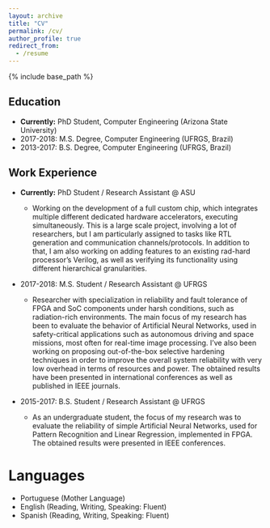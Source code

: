 ```yaml
---
layout: archive
title: "CV"
permalink: /cv/
author_profile: true
redirect_from:
  - /resume
---
```


{% include base_path %}

## Education

* **Currently:** PhD Student, Computer Engineering (Arizona State University)
* 2017-2018: M.S. Degree, Computer Engineering (UFRGS, Brazil)
* 2013-2017: B.S. Degree, Computer Engineering (UFRGS, Brazil)

## Work Experience

* **Currently:** PhD Student / Research Assistant @ ASU
  * Working on the development of a full custom chip, which integrates multiple different dedicated hardware accelerators, executing simultaneously. This is a large scale project, involving a lot of researchers, but I am particularly assigned to tasks like RTL generation and communication channels/protocols. In addition to that, I am also working on adding features to an existing rad-hard processor’s Verilog, as well as verifying its functionality using different hierarchical granularities.

* 2017-2018: M.S. Student / Research Assistant @ UFRGS
  * Researcher with specialization in reliability and fault tolerance of FPGA and SoC components under harsh conditions, such as radiation-rich environments. The main focus of my research has been to evaluate the behavior of Artificial Neural Networks, used in safety-critical applications such as autonomous driving and space missions, most often for real-time image processing. I’ve also been working on proposing out-of-the-box selective hardening techniques in order to improve the overall system reliability with very low overhead in terms of resources and power. The obtained results have been presented in international conferences as well as published in IEEE journals.
  
* 2015-2017: B.S. Student / Research Assistant @ UFRGS
  * As an undergraduate student, the focus of my research was to evaluate the reliability of simple Artificial Neural Networks, used for Pattern Recognition and Linear Regression, implemented in FPGA. The obtained results were presented in IEEE conferences.
  
Languages
======
* Portuguese (Mother Language)
* English (Reading, Writing, Speaking: Fluent)
* Spanish (Reading, Writing, Speaking: Fluent)
